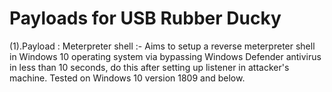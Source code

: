 # Payloads for USB Rubber Ducky
(1).Payload : Meterpreter shell :-
Aims to setup a reverse meterpreter shell in Windows 10 operating system via bypassing Windows Defender antivirus in less than 10 seconds, do this after setting up listener in attacker's machine.
Tested on Windows 10 version 1809 and below. 
